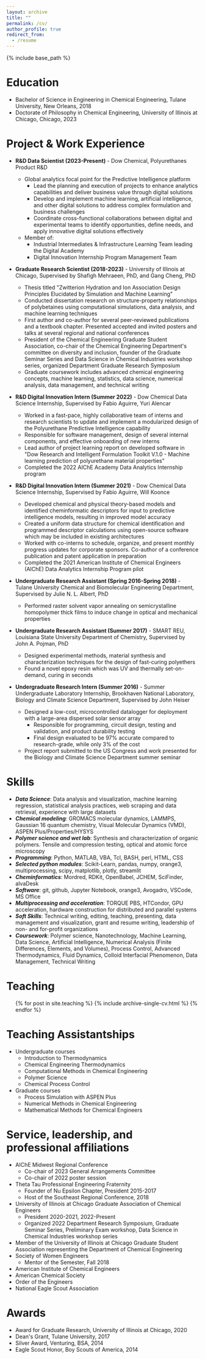 ```yaml
---
layout: archive
title: ""
permalink: /cv/
author_profile: true
redirect_from:
  - /resume
---
```


{% include base_path %}

Education
======
* Bachelor of Science in Engineering in Chemical Engineering, Tulane University, New Orleans, 2018
* Doctorate of Philosophy in Chemical Engineering, University of Illinois at Chicago, Chicago, 2023

Project & Work Experience
======

* **R&D Data Scientist (2023-Present)** - Dow Chemical, Polyurethanes Product R&D
  * Global analytics focal point for the Predictive Intelligence platform
    * Lead the planning and execution of projects to enhance analytics capabilities and deliver business value through digital solutions
    * Develop and implement machine learning, artificial intelligence, and other digital solutions to address complex formulation and business challenges
    * Coordinate cross-functional collaborations between digital and experimental teams to identify opportunities, define needs, and apply innovative digital solutions effectively
  * Member of:
    * Industrial Intermediates & Infrastructure Learning Team leading the Digital Academy
    * Digital Innovation Internship Program Management Team

* **Graduate Research Scientist (2018-2023)** - University of Illinois at Chicago, Supervised by Shafigh Mehraeen, PhD, and Gang Cheng, PhD
  * Thesis titled "Zwitterion Hydration and Ion Association Design Principles Elucidated by Simulation and Machine Learning"
  * Conducted dissertation research on structure-property relationships of polybetaines using computational simulations, data analysis, and machine learning techniques
  * First author and co-author for several peer-reviewed publications and a textbook chapter. Presented accepted and invited posters and talks at several regional and national conferences
  * President of the Chemical Engineering Graduate Student Association, co-chair of the Chemical Engineering Department's committee on diversity and inclusion, founder of the Graduate Seminar Series and Data Science in Chemical Industries workshop series, organized Department Graduate Research Symposium
  * Graduate coursework includes advanced chemical engineering concepts, machine learning, statistics, data science, numerical analysis, data management, and technical writing

* **R&D Digital Innovation Intern (Summer 2022)** - Dow Chemical Data Science Internship, Supervised by Fabio Aguirre, Yuri Alencar
  * Worked in a fast-pace, highly collaborative team of interns and research scientists to update and implement a modularized design of the Polyurethane Predictive Intelligence capability
  * Responsible for software management, design of several internal components, and effective onboarding of new interns
  * Lead author of project learning report on developed software in "Dow Research and Intelligent Formulation Toolkit V.1.0 - Machine learning prediction of polyurethane material properties"
  * Completed the 2022 AIChE Academy Data Analytics Internship program


* **R&D Digital Innovation Intern (Summer 2021)** - Dow Chemical Data Science Internship, Supervised by Fabio Aguirre, Will Koonce
  * Developed chemical and physical theory-based models and identified cheminformatic descriptors for input to predictive intelligence models, resulting in improved model accuracy
  * Created a uniform data structure for chemical identification and programmed descriptor calculations using open-source software which may be included in existing architectures
  * Worked with co-interns to schedule, organize, and present monthly progress updates for corporate sponsors. Co-author of a conference publication and patent application in preparation
  * Completed the 2021 American Institute of Chemical Engineers (AIChE) Data Analytics Internship Program pilot

* **Undergraduate Research Assistant (Spring 2016-Spring 2018)** - Tulane University Chemical and Biomolecular Engineering Department, Supervised by Julie N. L. Albert, PhD
  * Performed raster solvent vapor annealing on semicrystalline homopolymer thick films to induce change in optical and mechanical properties

* **Undergraduate Research Assistant (Summer 2017)** - SMART REU, Louisiana State University Department of Chemistry, Supervised by John A. Pojman, PhD
  * Designed experimental methods, material synthesis and characterization techniques for the design of fast-curing polyethers
  * Found a novel epoxy resin which was UV and thermally set-on-demand, curing in seconds

* **Undergraduate Research Intern (Summer 2016)** - Summer Undergraduate Laboratory Internship, Brookhaven National Laboratory, Biology and Climate Science Department, Supervised by John Heiser
  * Designed a low-cost, microcontrolled datalogger for deployment with a large-area dispersed solar sensor array
    * Responsible for programming, circuit design, testing and validation, and product durability testing
    * Final design evaluated to be 97% accurate compared to research-grade, while only 3% of the cost
  * Project report submitted to the US Congress and work presented for the Biology and Climate Science Department summer seminar

Skills
======
* **_Data Science_**: Data analysis and visualization, machine learning regression, statistical analysis practices, web scraping and data retrieval, experience with large datasets
* **_Chemical modeling_**: GROMACS molecular dynamics, LAMMPS, Gaussian 16 quantum chemistry, Visual Molecular Dynamics (VMD), ASPEN Plus/Properties/HYSYS
* **_Polymer science and wet lab_**: Synthesis and characterization of organic polymers. Tensile and compression testing, optical and atomic force microscopy
* **_Programming_**: Python, MATLAB, VBA, Tcl, BASH, perl, HTML, CSS
* **_Selected python modules_**: Scikit-Learn, pandas, numpy, orange3, multiprocessing, scipy, matplotlib, plotly, streamlit
* **_Cheminformatics_**: Mordred, RDKit, OpenBabel, JCHEM, SciFinder, alvaDesk
* **_Software_**: git, github, Jupyter Notebook, orange3, Avogadro, VSCode, MS Office
* **_Multiprocessing and acceleration_**: TORQUE PBS, HTCondor, GPU acceleration, hardware construction for distributed and parallel systems
* **_Soft Skills_**: Technical writing, editing, teaching, presenting, data management and visualization, grant and resume writing, leadership of non- and for-profit organizations
* **_Coursework_**: Polymer science, Nanotechnology, Machine Learning, Data Science, Artificial Intelligence, Numerical Analysis (Finite Differences, Elements, and Volumes), Process Control, Advanced Thermodynamics, Fluid Dynamics, Colloid Interfacial Phenomenon, Data Management, Technical Writing

<!--
Publications
======
  <ul>{% for post in site.publications %}
    {% include archive-single-cv.html %}
  {% endfor %}</ul>

Talks
======
  <ul>{% for post in site.talks %}
    {% include archive-single-talk-cv.html %}
  {% endfor %}</ul>
-->

Teaching
======
  <ul>{% for post in site.teaching %}
    {% include archive-single-cv.html %}
  {% endfor %}</ul>
 

Teaching Assistantships
======
* Undergraduate courses
  * Introduction to Thermodynamics
  * Chemical Engineering Thermodynamics
  * Computational Methods in Chemical Engineering
  * Polymer Science
  * Chemical Process Control
* Graduate courses
  * Process Simulation with ASPEN Plus
  * Numerical Methods in Chemical Engineering
  * Mathematical Methods for Chemical Engineers

<!--
Presentations
======
-->

Service, leadership, and professional affiliations
======
* AIChE Midwest Regional Conference
  * Co-chair of 2023 General Arrangements Committee
  * Co-chair of 2022 poster session
* Theta Tau Professional Engineering Fraternity
  * Founder of Nu Epsilon Chapter, President 2015-2017
  * Host of the Southeast Regional Conference, 2018
* University of Illinois at Chicago Graduate Association of Chemical Engineers
  * President 2020-2021, 2022-Present
  * Organized 2022 Department Research Symposium, Graduate Seminar Series, Preliminary Exam workshop, Data Science in Chemical Industries workshop series
* Member of the University of Illinois at Chicago Graduate Student Association representing the Department of Chemical Engineering
* Society of Women Engineers
  * Mentor of the Semester, Fall 2018
* American Institute of Chemical Engineers
* American Chemical Society
* Order of the Engineers
* National Eagle Scout Association

Awards
======
* Award for Graduate Research, University of Illinois at Chicago, 2020
* Dean's Grant, Tulane University, 2017
* Silver Award, Venturing, BSA, 2014
* Eagle Scout Honor, Boy Scouts of America, 2014
